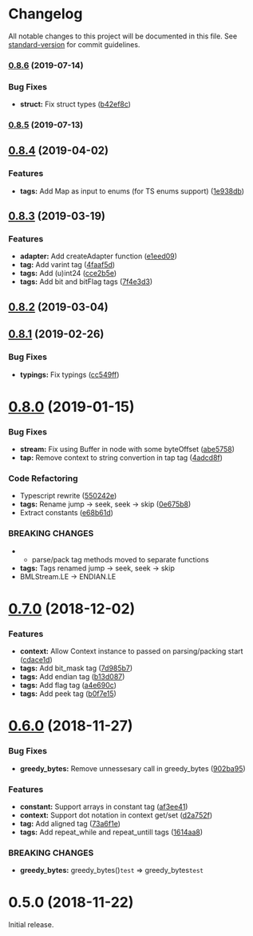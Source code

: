 # Changelog

All notable changes to this project will be documented in this file. See [standard-version](https://github.com/conventional-changelog/standard-version) for commit guidelines.

### [0.8.6](https://github.com/srg-kostyrko/BML/compare/v0.8.5...v0.8.6) (2019-07-14)


### Bug Fixes

* **struct:** Fix struct types ([b42ef8c](https://github.com/srg-kostyrko/BML/commit/b42ef8c))



### [0.8.5](https://github.com/srg-kostyrko/BML/compare/v0.8.4...v0.8.5) (2019-07-13)



<a name="0.8.4"></a>
## [0.8.4](https://github.com/srg-kostyrko/BML/compare/v0.8.3...v0.8.4) (2019-04-02)


### Features

* **tags:** Add Map as input to enums (for TS enums support) ([1e938db](https://github.com/srg-kostyrko/BML/commit/1e938db))



<a name="0.8.3"></a>
## [0.8.3](https://github.com/srg-kostyrko/BML/compare/v0.8.2...v0.8.3) (2019-03-19)


### Features

* **adapter:** Add createAdapter function ([e1eed09](https://github.com/srg-kostyrko/BML/commit/e1eed09))
* **tag:** Add varint tag ([4faaf5d](https://github.com/srg-kostyrko/BML/commit/4faaf5d))
* **tags:** Add (u)int24 ([cce2b5e](https://github.com/srg-kostyrko/BML/commit/cce2b5e))
* **tags:** Add bit and bitFlag tags ([7f4e3d3](https://github.com/srg-kostyrko/BML/commit/7f4e3d3))



<a name="0.8.2"></a>
## [0.8.2](https://github.com/srg-kostyrko/BML/compare/v0.8.1...v0.8.2) (2019-03-04)



<a name="0.8.1"></a>

## [0.8.1](https://github.com/srg-kostyrko/BML/compare/v0.8.0...v0.8.1) (2019-02-26)

### Bug Fixes

- **typings:** Fix typings ([cc549ff](https://github.com/srg-kostyrko/BML/commit/cc549ff))

<a name="0.8.0"></a>

# [0.8.0](https://github.com/srg-kostyrko/BML/compare/v0.7.0...v0.8.0) (2019-01-15)

### Bug Fixes

- **stream:** Fix using Buffer in node with some byteOffset ([abe5758](https://github.com/srg-kostyrko/BML/commit/abe5758))
- **tap:** Remove context to string convertion in tap tag ([4adcd8f](https://github.com/srg-kostyrko/BML/commit/4adcd8f))

### Code Refactoring

- Typescript rewrite ([550242e](https://github.com/srg-kostyrko/BML/commit/550242e))
- **tags:** Rename jump -> seek, seek -> skip ([0e675b8](https://github.com/srg-kostyrko/BML/commit/0e675b8))
- Extract constants ([e68b61d](https://github.com/srg-kostyrko/BML/commit/e68b61d))

### BREAKING CHANGES

- - parse/pack tag methods moved to separate functions
- **tags:** Tags renamed jump -> seek, seek -> skip
- BMLStream.LE -> ENDIAN.LE

<a name="0.7.0"></a>

# [0.7.0](https://github.com/srg-kostyrko/BML/compare/v0.6.0...v0.7.0) (2018-12-02)

### Features

- **context:** Allow Context instance to passed on parsing/packing start ([cdace1d](https://github.com/srg-kostyrko/BML/commit/cdace1d))
- **tags:** Add bit_mask tag ([7d985b7](https://github.com/srg-kostyrko/BML/commit/7d985b7))
- **tags:** Add endian tag ([b13d087](https://github.com/srg-kostyrko/BML/commit/b13d087))
- **tags:** Add flag tag ([a4e690c](https://github.com/srg-kostyrko/BML/commit/a4e690c))
- **tags:** Add peek tag ([b0f7e15](https://github.com/srg-kostyrko/BML/commit/b0f7e15))

<a name="0.6.0"></a>

# [0.6.0](https://github.com/srg-kostyrko/BML/compare/v0.5.0...v0.6.0) (2018-11-27)

### Bug Fixes

- **greedy_bytes:** Remove unnessesary call in greedy_bytes ([902ba95](https://github.com/srg-kostyrko/BML/commit/902ba95))

### Features

- **constant:** Support arrays in constant tag ([af3ee41](https://github.com/srg-kostyrko/BML/commit/af3ee41))
- **context:** Support dot notation in context get/set ([d2a752f](https://github.com/srg-kostyrko/BML/commit/d2a752f))
- **tag:** Add aligned tag ([73a6f1e](https://github.com/srg-kostyrko/BML/commit/73a6f1e))
- **tags:** Add repeat_while and repeat_untill tags ([1614aa8](https://github.com/srg-kostyrko/BML/commit/1614aa8))

### BREAKING CHANGES

- **greedy_bytes:** greedy_bytes()`test` => greedy_bytes`test`

<a name="0.5.0"></a>

# 0.5.0 (2018-11-22)

Initial release.
